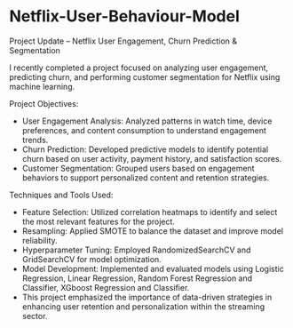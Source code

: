 # Netflix-User-Behaviour-Model

Project Update – Netflix User Engagement, Churn Prediction & Segmentation

I recently completed a project focused on analyzing user engagement, predicting churn, and performing customer segmentation for Netflix using machine learning.

Project Objectives:

- User Engagement Analysis: Analyzed patterns in watch time, device preferences, and content consumption to understand engagement trends.
- Churn Prediction: Developed predictive models to identify potential churn based on user activity, payment history, and satisfaction scores.
- Customer Segmentation: Grouped users based on engagement behaviors to support personalized content and retention strategies.

Techniques and Tools Used:

- Feature Selection: Utilized correlation heatmaps to identify and select the most relevant features for the project.
- Resampling: Applied SMOTE to balance the dataset and improve model reliability.
- Hyperparameter Tuning: Employed RandomizedSearchCV and GridSearchCV for model optimization.
- Model Development: Implemented and evaluated models using Logistic Regression, Linear Regression, Random Forest Regression and Classifier, XGboost Regression and Classifier.
- This project emphasized the importance of data-driven strategies in enhancing user retention and personalization within the streaming sector.
